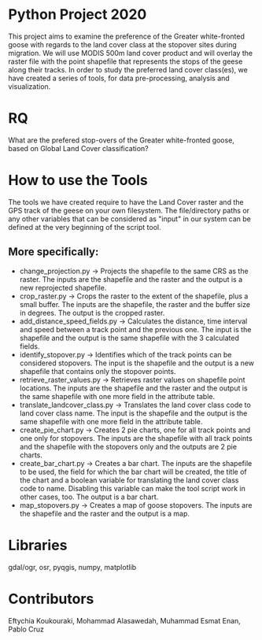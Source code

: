 # Python Project 2020
This project aims to examine the preference of the Greater white-fronted goose with regards to the land cover class at the stopover sites during migration. We will use MODIS  500m land cover product and will overlay the raster file with the point shapefile that represents the stops of the geese along their tracks. In order to study the preferred land cover class(es), we have created a series of tools, for data pre-processing, analysis and visualization.

# RQ
What are the prefered stop-overs of the Greater white-fronted goose, based on Global Land Cover classification?

# How to use the Tools
The tools we have created require to have the Land Cover raster and the GPS track of the geese on your own filesystem. The file/directory paths or any other variables that can be considered as "input" in our system can be defined at the very beginning of the script tool.

## More specifically:
* change_projection.py -> Projects the shapefile to the same CRS as the raster. The inputs are the shapefile and the raster and the output is a new reprojected shapefile.
* crop_raster.py -> Crops the raster to the extent of the shapefile, plus a small buffer. The inputs are the shapefile, the raster and the buffer size in degrees. The output is the cropped raster.
* add_distance_speed_fields.py -> Calculates the distance, time interval and speed between a track point and the previous one. The input is the shapefile and the output is the same shapefile with the 3 calculated fields.
* identify_stopover.py -> Identifies which of the track points can be considered stopovers. The input is the shapefile and the output is a new shapefile that contains only the stopover points.
* retrieve_raster_values.py -> Retrieves raster values on shapefile point locations. The inputs are the shapefile and the raster and the output is the same shapefile with one more field in the attribute table.
* translate_landcover_class.py -> Translates the land cover class code to land cover class name. The input is the shapefile and the output is the same shapefile with one more field in the attribute table.
* create_pie_chart.py -> Creates 2 pie charts, one for all track points and one only for stopovers. The inputs are the shapefile with all track points and the shapefile with the stopovers only and the outputs are 2 pie charts.
* create_bar_chart.py -> Creates a bar chart. The inputs are the shapefile to be used, the field for which the bar chart will be created, the title of the chart and a boolean variable for translating the land cover class code to name. Disabling this variable can make the tool script work in other cases, too. The output is a bar chart.
* map_stopovers.py -> Creates a map of goose stopovers. The inputs are the shapefile and the raster and the output is a map.


# Libraries 
gdal/ogr, osr, pyqgis, numpy, matplotlib

# Contributors
Eftychia Koukouraki, Mohammad Alasawedah, Muhammad Esmat Enan, Pablo Cruz

